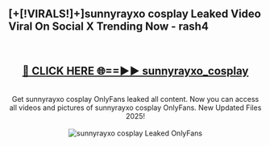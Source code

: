 <h2>[+[!VIRALS!]+]sunnyrayxo cosplay Leaked Video Viral On Social X Trending Now - rash4</h2>
<br>
<div align="center">
<h2><a href="https://libra.edu.pl?sunnyrayxo_cosplay" rel="nofollow">🔴 CLICK HERE 🌐==►► sunnyrayxo_cosplay</a></h2>
<br>
Get sunnyrayxo cosplay OnlyFans leaked all content. Now you can access all videos and pictures of sunnyrayxo cosplay OnlyFans. New Updated Files 2025!
<br>
<br>
<a href="https://libra.edu.pl?sunnyrayxo_cosplay" rel="nofollow" data-target="animated-image.originalLink"><img src="https://i.ibb.co.com/WyWwxjT/player-gif2.gif" alt="sunnyrayxo cosplay Leaked OnlyFans" style="max-width: 100%; display: inline-block;" data-target="animated-image.originalImage"></a>
</div>
<br>